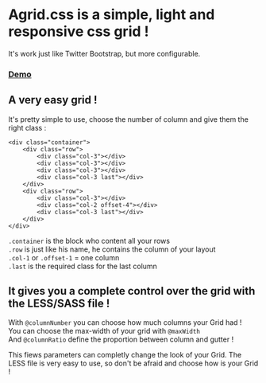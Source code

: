 # Agrid.css is a simple, light and responsive css grid !

It's work just like Twitter Bootstrap, but more configurable. 

### [Demo](http://yago.github.com/agrid.css/)

## A very easy grid !

It's pretty simple to use, choose the number of column and give them the right class :

```
<div class="container">
    <div class="row">
        <div class="col-3"></div>
        <div class="col-3"></div>
        <div class="col-3"></div>
        <div class="col-3 last"></div>
    </div>
    <div class="row">
        <div class="col-3"></div>
        <div class="col-2 offset-4"></div>
        <div class="col-3 last"></div>
    </div>
</div>
```

```.container``` is the block who content all your rows<br />
```.row``` is just like his name, he contains the column of your layout<br />
```.col-1``` or ```.offset-1``` = one column <br />
```.last``` is the required class for the last column

## It gives you a complete control over the grid with the LESS/SASS file !

With ```@columnNumber``` you can choose how much columns your Grid had !<br />
You can choose the max-width of your grid with ```@maxWidth```<br />
And ```@columnRatio``` define the proportion between column and gutter !

This fiews parameters can completly change the look of your Grid. The LESS file is very easy to use, so don't be afraid and choose how is your Grid !
